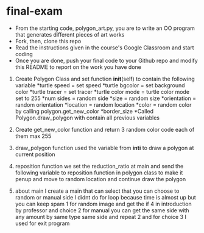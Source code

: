 # final-exam
- From the starting code, polygon_art.py, you are to write an OO program that generates different pieces of art works
- Fork, then, clone this repo
- Read the instructions given in the course's Google Classroom and start coding
- Once you are done, push your final code to your Github repo and modify this README to report on the work you have done


1. Create Polygon Class and set function __init__(self) to contain the following variable
*turtle speed = set speed
*turtle bgcolor = set background color
*turtle tracer = set tracer
*turtle color mode = turtle color mode set to 255
*num sides = random side
*size = random size
*orientation = random orientation
*location = random location
*color = random color by calling polygon.get_new_color
*border_size 
*Called Polygon.draw_polygon with contain all previous variables

2. Create get_new_color function and return 3 random color code each of them max 255

3. draw_polygon function used the variable from __inti__ to draw a polygon at current position

4. reposition function we set the reduction_ratio at main and send the following variable to reposition function in polygon class to make it penup and move to random location and continue draw the polygon

5. about main I create a main that can select that you can choose to random or manual side I didnt do for loop because time is almost up but you can keep spam 1 for random image and get the if 4 in introduction by professor and choice 2 for manual you can get the same side with any amount by same type same side and repeat 2 and for choice 3 I used for exit program

